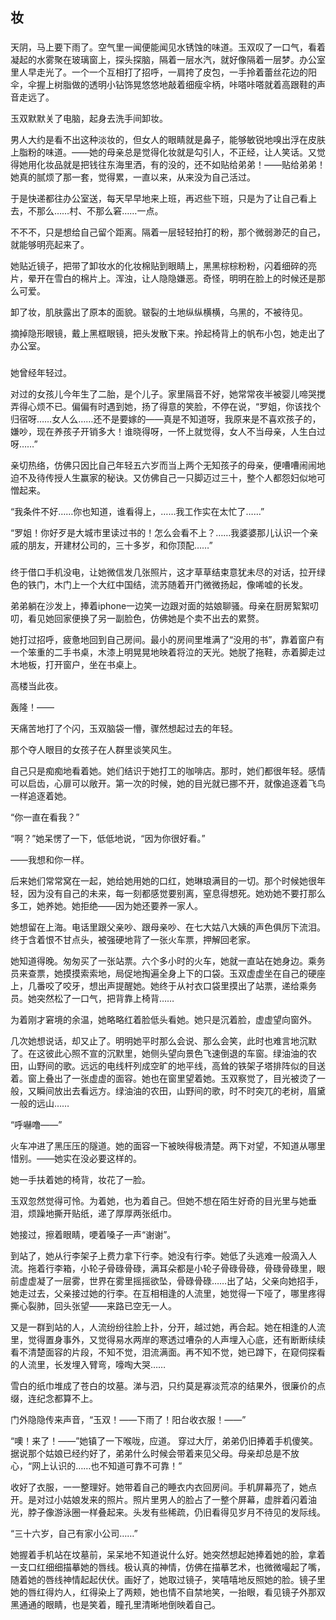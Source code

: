 ## 妆
### 

天阴，马上要下雨了。空气里一闻便能闻见水锈蚀的味道。玉双叹了一口气，看着凝起的水雾聚在玻璃窗上，探头探脑，隔着一层水汽，就好像隔着一层梦。办公室里人早走光了。一个一个互相打了招呼，一肩挎了皮包，一手拎着蕾丝花边的阳伞，伞握上树脂做的透明小钻饰晃悠悠地敲着细瘦伞柄，咔嗒咔嗒就着高跟鞋的声音走远了。


玉双默默关了电脑，起身去洗手间卸妆。

男人大约是看不出这种淡妆的，但女人的眼睛就是鼻子，能够敏锐地嗅出浮在皮肤上脂粉的味道。——她的母亲总是觉得化妆就是勾引人，不正经，让人笑话。又觉得她用化妆品就是把钱往东海里洒，有的没的，还不如贴给弟弟！——贴给弟弟！她真的腻烦了那一套，觉得累，一直以来，从来没为自己活过。

于是快递都往办公室送，每天早早地来上班，再迟些下班，只是为了让自己看上去，不那么……村、不那么窘……一点。

不不不，只是想给自己留个距离。隔着一层轻轻拍打的粉，那个微弱渺茫的自己，就能够明亮起来了。

她贴近镜子，把带了卸妆水的化妆棉贴到眼睛上，黑黑棕棕粉粉，闪着细碎的亮片，晕开在雪白的棉片上。浑浊，让人隐隐嫌恶。奇怪，明明在脸上的时候还是那么可爱。

卸了妆，肌肤露出了原本的面貌。皲裂的土地纵纵横横，乌黑的，不被待见。

摘掉隐形眼镜，戴上黑框眼镜，把头发散下来。拎起椅背上的帆布小包，她走出了办公室。

### 

她曾经年轻过。

对过的女孩儿今年生了二胎，是个儿子。家里隔音不好，她常常夜半被婴儿啼哭搅弄得心烦不已。偏偏有时遇到她，扬了得意的笑脸，不停在说，“罗姐，你该找个归宿呀……女人么……还不是要嫁的——真是不知道呀，我原来是不喜欢孩子的，嫌吵，现在养孩子开销多大！谁晓得呀，一怀上就觉得，女人不当母亲，人生白过呀……”

亲切热络，仿佛只因比自己年轻五六岁而当上两个无知孩子的母亲，便嘈嘈闹闹地迫不及待传授人生赢家的秘诀。又仿佛自己一只脚迈过三十，整个人都怨妇似地可憎起来。

“我条件不好……你也知道，谁看得上，……我工作实在太忙了……”

“罗姐！你好歹是大城市里读过书的！怎么会看不上？……我婆婆那儿认识一个亲戚的朋友，开建材公司的，三十多岁，和你顶配……”

### 

终于借口手机没电，让她微信发几张照片，这才草草结束意犹未尽的对话，拉开绿色的铁门，木门上一个大红中国结，流苏随着开门微微扬起，像唏嘘的长发。

弟弟躺在沙发上，捧着iphone一边笑一边跟对面的姑娘聊骚。母亲在厨房絮絮叨叨，看见她回家便换了另一副脸色，仿佛她是个卖不出去的累赘。

她打过招呼，疲惫地回到自己房间。最小的房间里堆满了“没用的书”，靠着窗户有一个笨重的二手书桌，木漆上明晃晃地映着将泣的天光。她脱了拖鞋，赤着脚走过木地板，打开窗户，坐在书桌上。

高楼当此夜。

轰隆！——

天痛苦地打了个闪，玉双脑袋一懵，骤然想起过去的年轻。

那个夺人眼目的女孩子在人群里谈笑风生。

自己只是痴痴地看着她。她们结识于她打工的咖啡店。那时，她们都很年轻。感情可以启齿，心扉可以敞开。第一次的时候，她的目光就已挪不开，就像追逐着飞鸟一样追逐着她。

“你一直在看我？”

“啊？”她呆愣了一下，低低地说，“因为你很好看。”

——我想和你一样。

后来她们常常窝在一起，她给她用她的口红，她琳琅满目的一切。那个时候她很年轻，因为没有自己的未来，每一刻都感觉要别离，窒息得想死。她劝她不要打那么多工，她养她。她拒绝——因为她还要养一家人。

她想留在上海。电话里跟父亲吵、跟母亲吵、在七大姑八大姨的声色俱厉下流泪。终于含着恨不甘点头，被强硬地背了一张火车票，押解回老家。

她知道得晚。匆匆买了一张站票。六个多小时的火车，她就一直站在她身边。乘务员来查票，她摸摸索索地，局促地掏遍全身上下的口袋。玉双虚虚坐在自己的硬座上，几番咬了咬牙，想出声提醒她。她终于从衬衣口袋里摸出了站票，递给乘务员。她突然松了一口气，把背靠上椅背……

为着刚才窘境的余温，她略略红着脸低头看她。她只是沉着脸，虚虚望向窗外。

几次她想说话，却又止了。明明她平时那么会说、那么会笑，此时也难言地沉默了。在这彼此心照不宣的沉默里，她侧头望向景色飞速倒退的车窗。绿油油的农田，山野间的歌。远远的电线杆列成空旷的地平线，高耸的铁架子塔排阵似的目送着。窗上叠出了一张虚虚的面容。她也在窗里望着她。玉双察觉了，目光被烫了一般，又瞬间放出去看远方。绿油油的农田，山野间的歌，时不时突兀的老树，眉黛一般的远山……

“呼嚇噜——”

火车冲进了黑压压的隧道。她的面容一下被映得极清楚。两下对望，不知道从哪里惜别。——她实在没必要这样的。

她一手扶着她的椅背，妆花了一脸。

玉双忽然觉得可怜。为着她，也为着自己。但她不想在陌生好奇的目光里与她垂泪，烦躁地撕开贴纸，递了厚厚两张纸巾。

她接过，擦着眼睛，哽着嗓子一声“谢谢”。

到站了，她从行李架子上费力拿下行李。她没有行李。她低了头逃难一般滴入人流。拖着行李箱，小轮子骨碌骨碌，满耳朵都是小轮子骨碌骨碌，骨碌骨碌里，眼前虚虚凝了一层雾，世界在雾里摇摇欲坠，骨碌骨碌……出了站，父亲向她招手，她走过去，父亲接过她的行李。在互相相逢的人流里，她觉得一下哑了，哪里疼得撕心裂肺，回头张望——来路已空无一人。

又是一群到站的人，人流纷纷往脸上扑，分开，越过她，再合起。她在相逢的人流里，觉得置身事外，又觉得易水两岸的寒透过嘈杂的人声埋入心底，还有断断续续看不清楚面容的片段，不知不觉，泪流满面。再不知不觉，她已蹲下，在窥伺探看的人流里，长发埋入臂弯，嚎啕大哭……


雪白的纸巾堆成了苍白的坟墓。涕与泗，只约莫是寡淡荒凉的结果外，很廉价的点缀，连纪念都算不上。

门外隐隐传来声音，“玉双！——下雨了！阳台收衣服！——”

“噢！来了！——”她镇了一下喉咙，应道。
穿过大厅，弟弟仍旧捧着手机傻笑。据说那个姑娘已经约好了，弟弟什么时候会带着来见父母。母亲却总是不放心，“网上认识的……也不知道可靠不可靠！”

收好了衣服，一一整理好。她带着自己的睡衣内衣回房间。手机屏幕亮了，她点开。是对过小姑娘发来的照片。照片里男人的脸占了一整个屏幕，虚胖着闪着油光，脖子像游泳圈一样叠起来。头发有些稀疏，仍旧看得见岁月不待见的发际线。

“三十六岁，自己有家小公司……”

她握着手机站在坟墓前，呆呆地不知道说什么好。她突然想起她捧着她的脸，拿着一支口红细细描摹她的唇线。极认真的神情，仿佛在描摹艺术，也微微嘬起了嘴，随着她的唇线神情起起伏伏。画好了，她取过镜子，笑嘻嘻地反照她的脸。镜子里她的唇红得灼人，红得染上了两颊，她也情不自禁地笑，一抬眼，看见镜子外那双黑通通的眼睛，也是笑着，瞳孔里清晰地倒映着自己。


